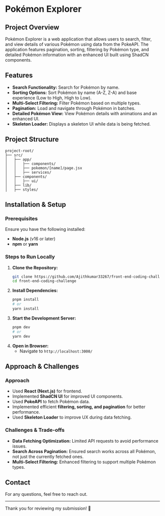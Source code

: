 # Pokémon Explorer

## Project Overview
Pokémon Explorer is a web application that allows users to search, filter, and view details of various Pokémon using data from the PokeAPI. The application features pagination, sorting, filtering by Pokémon type, and detailed Pokémon information with an enhanced UI built using ShadCN components.

## Features
- **Search Functionality:** Search for Pokémon by name.
- **Sorting Options:** Sort Pokémon by name (A-Z, Z-A) and base experience (Low to High, High to Low).
- **Multi-Select Filtering:** Filter Pokémon based on multiple types.
- **Pagination:** Load and navigate through Pokémon in batches.
- **Detailed Pokémon View:** View Pokémon details with animations and an enhanced UI.
- **Skeleton Loader:** Displays a skeleton UI while data is being fetched.

## Project Structure
```
project-root/
├── src/
│   ├── app/
│   │   ├── components/
│   │   ├── pokemon/[name]/page.jsx
│   │   ├── services/
│   ├── components/
│   │   ├── ui/
│   ├── lib/
│   ├── styles/
```

## Installation & Setup
### Prerequisites
Ensure you have the following installed:
- **Node.js** (v16 or later)
- **npm** or **yarn**

### Steps to Run Locally
1. **Clone the Repository:**
   ```sh
   git clone https://github.com/Ajithkumar33267/front-end-coding-challenge.git
   cd front-end-coding-challenge
   ```
2. **Install Dependencies:**
   ```sh
   pnpm install
   # or
   yarn install
   ```
3. **Start the Development Server:**
   ```sh
   pnpm dev
   # or
   yarn dev
   ```
4. **Open in Browser:**
   - Navigate to `http://localhost:3000/`

## Approach & Challenges
### Approach
- Used **React (Next.js)** for frontend.
- Implemented **ShadCN UI** for improved UI components.
- Used **PokeAPI** to fetch Pokémon data.
- Implemented efficient **filtering, sorting, and pagination** for better performance.
- Used **Skeleton Loader** to improve UX during data fetching.

### Challenges & Trade-offs
- **Data Fetching Optimization:** Limited API requests to avoid performance issues.
- **Search Across Pagination:** Ensured search works across all Pokémon, not just the currently fetched ones.
- **Multi-Select Filtering:** Enhanced filtering to support multiple Pokémon types.



## Contact
For any questions, feel free to reach out.

---
Thank you for reviewing my submission! 🚀

